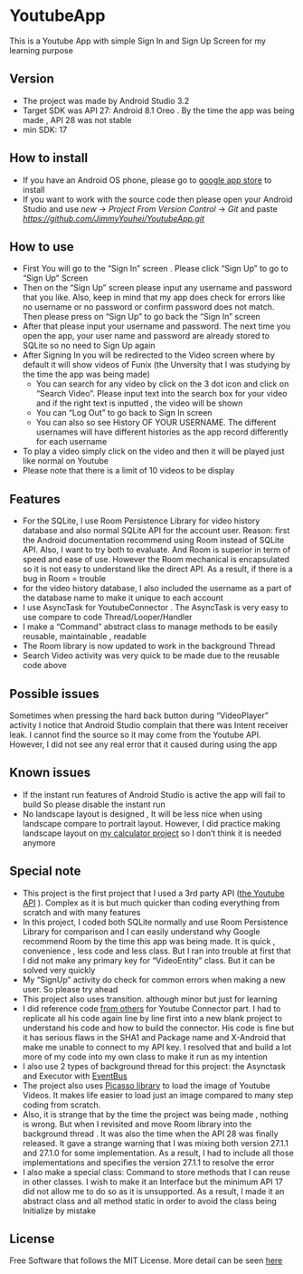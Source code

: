 # YoutubeApp
This is a Youtube App with simple Sign In and Sign Up Screen for my learning purpose

## Version
-	The project was made by Android Studio 3.2
-	Target SDK was API 27: Android 8.1 Oreo . By the time the app was being made , API 28 was not stable
-	min SDK: 17

## How to install
- If you have an Android OS phone, please go to [google app store](https://play.google.com/store/apps/details?id=vn.org.quantestyoutube2.prm391x_project_4_se00409x) to install  
- If you want to work with the source code then please open your Android  Studio and use _new_ -> _Project From Version Control_ -> _Git_ and paste _https://github.com/JimmyYouhei/YoutubeApp.git_

## How to use 

-	First You will go to the “Sign In” screen . Please click  “Sign Up” to go to “Sign Up” Screen
-	Then on the “Sign Up” screen please input any username and password that you like. Also, keep in mind that my app does check for errors like no username or no password or confirm password does not match. Then please press on “Sign Up” to go back the “Sign In” screen
-	After that please input your username and password. The next time you open the app, your user name and password are already stored to SQLite so no need to Sign Up again
-	After Signing In you will be redirected to the Video screen where by default it will show videos of Funix (the Unversity that I was studying by the time the app was being made)
    - You can search for any video by click on the 3 dot icon and click on “Search Video”. Please input text into the search box for your video and if the right text is inputted , the video will be shown
    - You can “Log Out” to go back to Sign In screen
    - You can also so see History OF YOUR USERNAME. The different usernames will have different histories as the app record differently for each username
- To play a video  simply click on the video and then it will be played just like normal on Youtube
- Please note that there is a limit of 10 videos to be display


## Features

-	For the SQLite, I use Room Persistence Library for video history database and also normal SQLite API for the account user.  Reason: first the Android documentation recommend using Room instead of SQLite API. Also, I want to try both to evaluate. And Room is superior in term of speed and ease of use. However the Room mechanical is encapsulated so it is not easy to understand like the direct API. As a result, if there is a bug in Room = trouble
-	for the video history database,  I also included the username as a part of the database name to make it unique to each account
-	I use AsyncTask for YoutubeConnector . The AsyncTask is very easy to use compare to code Thread/Looper/Handler 
-	I make a “Command” abstract class to manage methods to be easily reusable, maintainable , readable
-	The Room library is now updated to work in the background Thread
-	Search Video activity was very quick to be made due to the reusable code above


## Possible issues
Sometimes when pressing the hard back button during “VideoPlayer” activity I notice that Android Studio complain that there was Intent receiver leak. I cannot find the source so it may come from the Youtube API. However, I did not see any real error that it caused during using the app

## Known issues
-	If the instant run features of Android Studio is active the app will fail to build So please disable the instant run
-	No landscape layout is designed , It will be less nice when using landscape compare to portrait layout. However, I did practice making landscape layout on [my calculator project](https://github.com/JimmyYouhei/Calculator) so I don’t think it is needed anymore  


## Special note
-	This project is the first project that I used a 3rd party API ([the Youtube API](https://developers.google.com/youtube/android/player/) ). Complex as it is but much quicker than coding everything from scratch and with many features
-	In this project, I coded both SQLite normally and use Room Persistence Library for comparison and I can easily understand why Google recommend Room by the time this app was being made. It is quick , convenience , less code and less class. But I ran into trouble at first that I did not make any primary key for “VideoEntity” class. But it can be solved very quickly
-	My “SignUp” activity do check for common errors when making a new user. So please try ahead
-	This project also uses transition. although minor but just for learning
-	I did reference code  [from others](https://github.com/abhi5658/search-youtube) for Youtube Connector part. I had to replicate all his code again line by line first into a new blank project to understand his code and how to build the connector. His code is fine but it has serious flaws in the SHA1 and Package name and X-Android that make me unable to connect to my API key. I resolved that and build a lot more of my code into my own class to make it run as my intention
-	I also use 2 types of background thread for this project: the Asynctask and Executor with [EventBus](http://greenrobot.org/eventbus/) 
-	The project also uses [Picasso library](https://square.github.io/picasso/) to load the image of Youtube Videos. It makes life easier to load just an image compared to many step coding from scratch.
-	Also, it is strange that by the time the project was being made , nothing is wrong. But when I revisited and move Room library into the background thread . It was also the time when the API 28 was finally released. It gave a strange warning that I was mixing both version 27.1.1 and 27.1.0 for some implementation. As a result, I had to include all those implementations and specifies the version 27.1.1 to resolve the error
-	I also make a special class: Command to store methods that I can reuse in other classes. I wish to make it an Interface but the minimum API 17 did not allow me to do so as it is unsupported. As a result, I made it an abstract class and all method static in order to avoid the class being Initialize by mistake


## License
Free Software that follows the MIT License. More detail can be seen [here](https://github.com/JimmyYouhei/YoutubeApp/blob/master/LICENSE)
  
